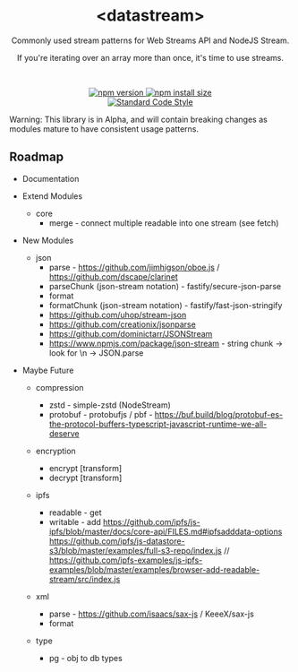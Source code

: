 <div align="center">
<!--<br/><br/><br/><br/><br/><br/><br/>
<br/><br/><br/><br/><br/><br/><br/>-->
<h1>&lt;datastream&gt;</h1>
<p>Commonly used stream patterns for Web Streams API and NodeJS Stream.</p>
<p>If you're iterating over an array more than once, it's time to use streams.</p>
<br />
<p>
  <a href="https://www.npmjs.com/package/@datastream/core?activeTab=versions">
    <img src="https://badge.fury.io/js/@datastream/core.svg" alt="npm version" style="max-width:100%;">
  </a>
  <a href="https://packagephobia.com/result?p=@datastream/core">
    <img src="https://packagephobia.com/badge?p=@datastream/core" alt="npm install size" style="max-width:100%;">
  </a>
  <!--<a href="https://github.com/willfarrell/datastream/actions/workflows/tests.yml">
    <img src="https://github.com/willfarrell/datastream/actions/workflows/tests.yml/badge.svg?branch=main&event=push" alt="GitHub Actions CI status badge" style="max-width:100%;">
  </a>-->
  <br/>
   <a href="https://standardjs.com/">
    <img src="https://img.shields.io/badge/code_style-standard-brightgreen.svg" alt="Standard Code Style"  style="max-width:100%;">
  </a>
  <!--<a href="https://snyk.io/test/github/willfarrell/datastream">
    <img src="https://snyk.io/test/github/willfarrell/datastream/badge.svg" alt="Known Vulnerabilities" data-canonical-src="https://snyk.io/test/github/willfarrell/datastream" style="max-width:100%;">
  </a>
  <a href="https://github.com/willfarrell/datastream/actions/workflows/sast.yml">
    <img src="https://github.com/willfarrell/datastream/actions/workflows/sast.yml/badge.svg?branch=main&event=push" alt="SAST" style="max-width:100%;">
  </a>
  <a href="https://bestpractices.coreinfrastructure.org/projects/0000">
    <img src="https://bestpractices.coreinfrastructure.org/projects/0000/badge" alt="Core Infrastructure Initiative (CII) Best Practices"  style="max-width:100%;">
  </a>-->
</p>
</div>

Warning: This library is in Alpha, and will contain breaking changes as modules mature to have consistent usage patterns.

## Roadmap

- Documentation
- Extend Modules
  - core
    - merge - connect multiple readable into one stream (see fetch)
- New Modules
  - json
    - parse - https://github.com/jimhigson/oboe.js / https://github.com/dscape/clarinet
    - parseChunk (json-stream notation) - fastify/secure-json-parse
    - format
    - formatChunk (json-stream notation) - fastify/fast-json-stringify
    - https://github.com/uhop/stream-json
    - https://github.com/creationix/jsonparse
    - https://github.com/dominictarr/JSONStream
    - https://www.npmjs.com/package/json-stream - string chunk -> look for \n -> JSON.parse
- Maybe Future

  - compression

    - zstd - simple-zstd (NodeStream)
    - protobuf - protobufjs / pbf - https://buf.build/blog/protobuf-es-the-protocol-buffers-typescript-javascript-runtime-we-all-deserve

  - encryption
    - encrypt [transform]
    - decrypt [transform]
  - ipfs
    - readable - get
    - writable - add https://github.com/ipfs/js-ipfs/blob/master/docs/core-api/FILES.md#ipfsadddata-options
      https://github.com/ipfs/js-datastore-s3/blob/master/examples/full-s3-repo/index.js
      // https://github.com/ipfs-examples/js-ipfs-examples/blob/master/examples/browser-add-readable-stream/src/index.js
  - xml
    - parse - https://github.com/isaacs/sax-js / KeeeX/sax-js
    - format
  - type
    - pg - obj to db types

